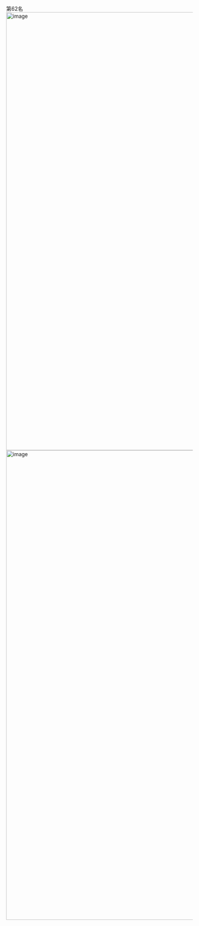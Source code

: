 第62名
<img width="1295" height="1180" alt="image" src="https://github.com/user-attachments/assets/79279e73-a2a0-49e6-98b3-fb25a27df4a3" />
<img width="1166" height="1265" alt="image" src="https://github.com/user-attachments/assets/8e76db43-d0e8-4c62-a24b-454cf2dc6973" />

